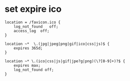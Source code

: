 # set expire ico
````
location = /favicon.ico {
    log_not_found   off;
    access_log  off;
}
````

````
location ~*  \.(jpg|jpeg|png|gif|ico|css|js)$ {
    expires 365d;
}
````

````
location ~* \.(ico|css|js|gif|jpe?g|png)(\?[0-9]+)?$ {
    expires max;
    log_not_found off;
}
````
